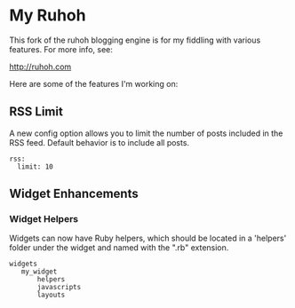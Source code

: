 # My Ruhoh

This fork of the ruhoh blogging engine is for my fiddling with various 
features.  For more info, see:

<http://ruhoh.com>

Here are some of the features I'm working on:

## RSS Limit

A new config option allows you to limit the number of posts included in 
the RSS feed.  Default behavior is to include all posts.

    rss:
      limit: 10

## Widget Enhancements

### Widget Helpers

Widgets can now have Ruby helpers, which should be located in a 'helpers'
folder under the widget and named with the ".rb" extension.

    widgets
       my_widget
           helpers
           javascripts
           layouts

